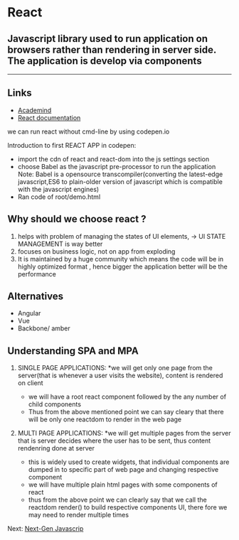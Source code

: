 # React

## Javascript library used to run application on browsers rather than rendering in server side. The application is develop via components

---

## Links

* [Academind](https://academind.com/community/)
* [React documentation](https://reactjs.org/)

we can run react without cmd-line by using codepen.io

Introduction to first REACT APP in codepen:
* import the cdn of react and react-dom into the js settings section
* choose Babel as the javascript pre-processor to run the application
	Note: Babel is a opensource transcompiler(converting the latest-edge javascript,ES6 to plain-older version of javascript which is compatible with the javascript engines)
* Ran code of root/demo.html

## Why should we choose react ?

1) helps with problem of managing the states of UI elements, -> UI STATE MANAGEMENT is way better
2) focuses on business logic, not on app from exploding
3) It is maintained by a huge community which means the code will be in highly optimized format , hence bigger the application better will be the performance

## Alternatives

* Angular
* Vue
* Backbone/ amber

## Understanding SPA and MPA

1) SINGLE PAGE APPLICATIONS:
	*we will get only one page from the server(that is whenever a user visits the website), content is rendered on client
	* we will have a root react component followed by the any number of child components
	* Thus from the above mentioned point we can say cleary that there will be only one reactdom to render in the web page

2) MULTI PAGE APPLICATIONS:
	*we will get multiple pages from the server that is server decides where the user has to be sent, thus content rendenring done at server
	* this is widely used to create widgets, that individual components are dumped in to specific part of web page and changing respective component
	* we will have multiple plain html pages with some components of react
	* thus from the above point we can clearly say that we call the reactdom render() to build respective components UI, there fore we may need to render multiple times

Next: [Next-Gen Javascrip](./2-Next%20Gen%20Javascript.md)
